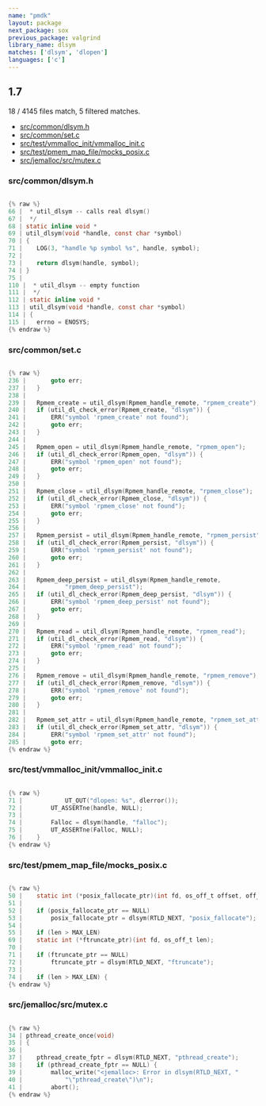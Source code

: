 ```yaml
---
name: "pmdk"
layout: package
next_package: sox
previous_package: valgrind
library_name: dlsym
matches: ['dlsym', 'dlopen']
languages: ['c']
---
```

## 1.7
18 / 4145 files match, 5 filtered matches.

 - [src/common/dlsym.h](#srccommondlsymh)
 - [src/common/set.c](#srccommonsetc)
 - [src/test/vmmalloc_init/vmmalloc_init.c](#srctestvmmalloc_initvmmalloc_initc)
 - [src/test/pmem_map_file/mocks_posix.c](#srctestpmem_map_filemocks_posixc)
 - [src/jemalloc/src/mutex.c](#srcjemallocsrcmutexc)

### src/common/dlsym.h

```c

{% raw %}
66 |  * util_dlsym -- calls real dlsym()
67 |  */
68 | static inline void *
69 | util_dlsym(void *handle, const char *symbol)
70 | {
71 | 	LOG(3, "handle %p symbol %s", handle, symbol);
72 | 
73 | 	return dlsym(handle, symbol);
74 | }
75 | 
110 |  * util_dlsym -- empty function
111 |  */
112 | static inline void *
113 | util_dlsym(void *handle, const char *symbol)
114 | {
115 | 	errno = ENOSYS;
{% endraw %}

```
### src/common/set.c

```c

{% raw %}
236 | 		goto err;
237 | 	}
238 | 
239 | 	Rpmem_create = util_dlsym(Rpmem_handle_remote, "rpmem_create");
240 | 	if (util_dl_check_error(Rpmem_create, "dlsym")) {
241 | 		ERR("symbol 'rpmem_create' not found");
242 | 		goto err;
243 | 	}
244 | 
245 | 	Rpmem_open = util_dlsym(Rpmem_handle_remote, "rpmem_open");
246 | 	if (util_dl_check_error(Rpmem_open, "dlsym")) {
247 | 		ERR("symbol 'rpmem_open' not found");
248 | 		goto err;
249 | 	}
250 | 
251 | 	Rpmem_close = util_dlsym(Rpmem_handle_remote, "rpmem_close");
252 | 	if (util_dl_check_error(Rpmem_close, "dlsym")) {
253 | 		ERR("symbol 'rpmem_close' not found");
254 | 		goto err;
255 | 	}
256 | 
257 | 	Rpmem_persist = util_dlsym(Rpmem_handle_remote, "rpmem_persist");
258 | 	if (util_dl_check_error(Rpmem_persist, "dlsym")) {
259 | 		ERR("symbol 'rpmem_persist' not found");
260 | 		goto err;
261 | 	}
262 | 
263 | 	Rpmem_deep_persist = util_dlsym(Rpmem_handle_remote,
264 | 			"rpmem_deep_persist");
265 | 	if (util_dl_check_error(Rpmem_deep_persist, "dlsym")) {
266 | 		ERR("symbol 'rpmem_deep_persist' not found");
267 | 		goto err;
268 | 	}
269 | 
270 | 	Rpmem_read = util_dlsym(Rpmem_handle_remote, "rpmem_read");
271 | 	if (util_dl_check_error(Rpmem_read, "dlsym")) {
272 | 		ERR("symbol 'rpmem_read' not found");
273 | 		goto err;
274 | 	}
275 | 
276 | 	Rpmem_remove = util_dlsym(Rpmem_handle_remote, "rpmem_remove");
277 | 	if (util_dl_check_error(Rpmem_remove, "dlsym")) {
278 | 		ERR("symbol 'rpmem_remove' not found");
279 | 		goto err;
280 | 	}
281 | 
282 | 	Rpmem_set_attr = util_dlsym(Rpmem_handle_remote, "rpmem_set_attr");
283 | 	if (util_dl_check_error(Rpmem_set_attr, "dlsym")) {
284 | 		ERR("symbol 'rpmem_set_attr' not found");
285 | 		goto err;
{% endraw %}

```
### src/test/vmmalloc_init/vmmalloc_init.c

```c

{% raw %}
71 | 			UT_OUT("dlopen: %s", dlerror());
72 | 		UT_ASSERTne(handle, NULL);
73 | 
74 | 		Falloc = dlsym(handle, "falloc");
75 | 		UT_ASSERTne(Falloc, NULL);
76 | 	}
{% endraw %}

```
### src/test/pmem_map_file/mocks_posix.c

```c

{% raw %}
50 | 	static int (*posix_fallocate_ptr)(int fd, os_off_t offset, off_t len);
51 | 
52 | 	if (posix_fallocate_ptr == NULL)
53 | 		posix_fallocate_ptr = dlsym(RTLD_NEXT, "posix_fallocate");
54 | 
55 | 	if (len > MAX_LEN)
69 | 	static int (*ftruncate_ptr)(int fd, os_off_t len);
70 | 
71 | 	if (ftruncate_ptr == NULL)
72 | 		ftruncate_ptr = dlsym(RTLD_NEXT, "ftruncate");
73 | 
74 | 	if (len > MAX_LEN) {
{% endraw %}

```
### src/jemalloc/src/mutex.c

```c

{% raw %}
34 | pthread_create_once(void)
35 | {
36 | 
37 | 	pthread_create_fptr = dlsym(RTLD_NEXT, "pthread_create");
38 | 	if (pthread_create_fptr == NULL) {
39 | 		malloc_write("<jemalloc>: Error in dlsym(RTLD_NEXT, "
40 | 		    "\"pthread_create\")\n");
41 | 		abort();
{% endraw %}

```